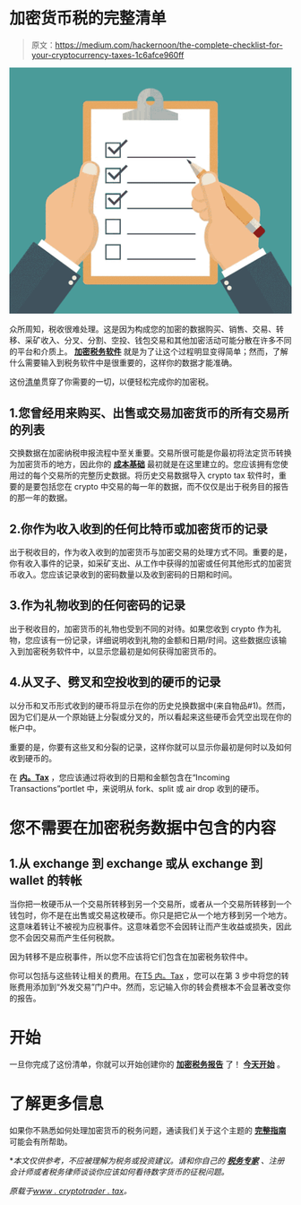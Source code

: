 # 加密货币税的完整清单

> 原文：<https://medium.com/hackernoon/the-complete-checklist-for-your-cryptocurrency-taxes-1c6afce960ff>

![](img/3082bab79930ddeffab774f2a0c2eaac.png)

众所周知，税收很难处理。这是因为构成您的加密的数据购买、销售、交易、转移、采矿收入、分叉、分割、空投、钱包交易和其他加密活动可能分散在许多不同的平台和介质上。 [**加密税务软件**](https://www.cryptotrader.tax/) 就是为了让这个过程明显变得简单；然而，了解什么需要输入到税务软件中是很重要的，这样你的数据才能准确。

这份[清单](https://hackernoon.com/tagged/checklist)贯穿了你需要的一切，以便轻松完成你的加密税。

## 1.您曾经用来购买、出售或交易加密货币的所有交易所的列表

交换数据在加密纳税申报流程中至关重要。交易所很可能是你最初将法定货币转换为加密货币的地方，因此你的 [**成本基础**](https://www.investopedia.com/terms/c/costbasis.asp) 最初就是在这里建立的。您应该拥有您使用过的每个交易所的完整历史数据。将历史交易数据导入 crypto tax 软件时，重要的是要包括您在 crypto 中交易的每一年的数据，而不仅仅是出于税务目的报告的那一年的数据。

## 2.你作为收入收到的任何比特币或加密货币的记录

出于税收目的，作为收入收到的加密货币与加密交易的处理方式不同。重要的是，你有收入事件的记录，如采矿支出、从工作中获得的加密或任何其他形式的加密货币收入。您应该记录收到的密码数量以及收到密码的日期和时间。

## 3.作为礼物收到的任何密码的记录

出于税收目的，加密货币的礼物也受到不同的对待。如果您收到 crypto 作为礼物，您应该有一份记录，详细说明收到礼物的金额和日期/时间。这些数据应该输入到加密税务软件中，以显示您最初是如何获得加密货币的。

## 4.从叉子、劈叉和空投收到的硬币的记录

以分币和叉币形式收到的硬币将显示在你的历史兑换数据中(来自物品#1)。然而，因为它们是从一个原始链上分裂或分叉的，所以看起来这些硬币会凭空出现在你的帐户中。

重要的是，你要有这些叉和分裂的记录，这样你就可以显示你最初是何时以及如何收到硬币的。

在 [**内。Tax**](https://www.cryptotrader.tax/) ，您应该通过将收到的日期和金额包含在“Incoming Transactions”portlet 中，来说明从 fork、split 或 air drop 收到的硬币。

# 您不需要在加密税务数据中包含的内容

## 1.从 exchange 到 exchange 或从 exchange 到 wallet 的转帐

当你把一枚硬币从一个交易所转移到另一个交易所，或者从一个交易所转移到一个钱包时，你不是在出售或交易这枚硬币。你只是把它从一个地方移到另一个地方。这意味着转让不被视为应税事件。这意味着您不会因转让而产生收益或损失，因此您不会因交易而产生任何税款。

因为转移不是应税事件，所以您不应该将它们包含在加密税务软件中。

你可以包括与这些转让相关的费用。在[T5 内。Tax](https://www.cryptotrader.tax/) ，您可以在第 3 步中将您的转账费用添加到“外发交易”门户中。然而，忘记输入你的转会费根本不会显著改变你的报告。

# 开始

一旦你完成了这份清单，你就可以开始创建你的 [**加密税务报告**](https://www.cryptotrader.tax/cryptocurrency-tax-reports) 了！ [**今天开始**](https://app.cryptotrader.tax/) 。

# 了解更多信息

如果你不熟悉如何处理加密货币的税务问题，通读我们关于这个主题的 [**完整指南**](https://www.cryptotrader.tax/blog/the-traders-guide-to-cryptocurrency-taxes) 可能会有所帮助。

**本文仅供参考，不应被理解为税务或投资建议。请和你自己的* [***税务专家***](https://www.cryptotrader.tax/crypto-tax-professionals) *、注册会计师或者税务律师谈谈你应该如何看待数字货币的征税问题。*

*原载于*[*www . cryptotrader . tax*](https://www.cryptotrader.tax/blog/crypto-tax-checklist-properly-file-your-cryptocurrency-taxes)*。*
